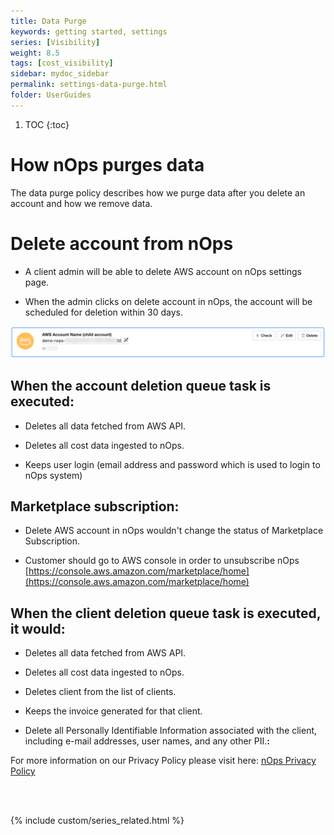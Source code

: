 ```yaml
---
title: Data Purge
keywords: getting started, settings
series: [Visibility]
weight: 8.5
tags: [cost_visibility]
sidebar: mydoc_sidebar
permalink: settings-data-purge.html
folder: UserGuides
---
```



1. TOC
{:toc}

**How nOps purges data**
========================

The data purge policy describes how we purge data after you delete an account and how we remove data.

**Delete account from nOps**
============================

* A client admin will be able to delete AWS account on nOps settings page.
    
* When the admin clicks on delete account in nOps, the account will be scheduled for deletion within 30 days.
    

![](/tmpimg/account-delete.png)

**When the account deletion queue task is executed:**
-----------------------------------------------------

* Deletes all data fetched from AWS API.
    
* Deletes all cost data ingested to nOps.
    
* Keeps user login (email address and password which is used to login to nOps system)
    

**Marketplace subscription:**
-----------------------------

* Delete AWS account in nOps wouldn't change the status of Marketplace Subscription.
    
* Customer should go to AWS console in order to unsubscribe nOps [https://console.aws.amazon.com/marketplace/home](https://console.aws.amazon.com/marketplace/home)
    
    

**When the client deletion queue task is executed, it would:**
--------------------------------------------------------------

* Deletes all data fetched from AWS API.
    
* Deletes all cost data ingested to nOps.
    
* Deletes client from the list of clients.
    
* Keeps the invoice generated for that client.
    
* Delete all Personally Identifiable Information associated with the client, including e-mail addresses, user names, and any other PII.**:**
    

For more information on our Privacy Policy please visit here: [nOps Privacy Policy](https://nops.io/privacy-policy/)

<br/><br/>

{% include custom/series_related.html %}
